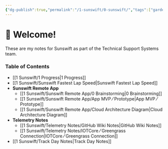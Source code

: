```yaml
---
{"dg-publish":true,"permalink":"/1-sunswift/0-sunswift/","tags":["gardenEntry"],"created":"2024-07-23T22:19:39.529+10:00","updated":"2024-07-23T23:14:34.755+10:00"}
---
```


# 👋 Welcome!
These are my notes for Sunswift as part of the Technical Support Systems team. 

### Table of Contents

- [[1 Sunswift/1 Progress\|1 Progress]]
- [[1 Sunswift/Sunswift Fastest Lap Speed\|Sunswift Fastest Lap Speed]]
- **Sunswift Remote App**
	- [[1 Sunswift/Sunswift Remote App/0 Brainstorming\|0 Brainstorming]]
	- [[1 Sunswift/Sunswift Remote App/App MVP ⁄ Prototype\|App MVP ⁄ Prototype]]
	- [[1 Sunswift/Sunswift Remote App/Cloud Architecture Diagram\|Cloud Architecture Diagram]]
- **Telemetry Notes**
	- [[1 Sunswift/Telemetry Notes/GitHub Wiki Notes\|GitHub Wiki Notes]]
	- [[1 Sunswift/Telemetry Notes/IOTCore ⁄ Greengrass Connection\|IOTCore ⁄ Greengrass Connection]]
- [[1 Sunswift/Track Day Notes\|Track Day Notes]]


